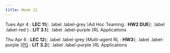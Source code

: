 ```yaml
---
title: Week 12
---
```


Tues Apr 4
: **LEC 11**{: .label .label-grey }Ad Hoc Teaming
    : **HW2 DUE**{: .label .label-red }
: **LIT 3.1**{: .label .label-purple }RL Applications

Thu Apr 6
: **LEC 12**{: .label .label-grey }Multi-agent RL
    : **HW3**{: .label .label-purple }[PG]()
: **LIT 3.2**{: .label .label-purple }RL Applications